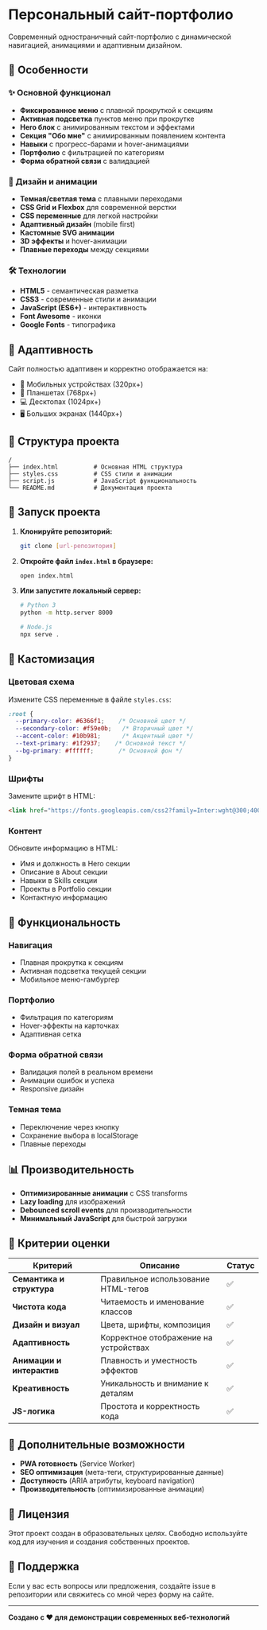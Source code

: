# Персональный сайт-портфолио

Современный одностраничный сайт-портфолио с динамической навигацией, анимациями и адаптивным дизайном.

## 🚀 Особенности

### ✨ Основной функционал
- **Фиксированное меню** с плавной прокруткой к секциям
- **Активная подсветка** пунктов меню при прокрутке
- **Hero блок** с анимированным текстом и эффектами
- **Секция "Обо мне"** с анимированным появлением контента
- **Навыки** с прогресс-барами и hover-анимациями
- **Портфолио** с фильтрацией по категориям
- **Форма обратной связи** с валидацией

### 🎨 Дизайн и анимации
- **Темная/светлая тема** с плавными переходами
- **CSS Grid и Flexbox** для современной верстки
- **CSS переменные** для легкой настройки
- **Адаптивный дизайн** (mobile first)
- **Кастомные SVG анимации**
- **3D эффекты** и hover-анимации
- **Плавные переходы** между секциями

### 🛠 Технологии
- **HTML5** - семантическая разметка
- **CSS3** - современные стили и анимации
- **JavaScript (ES6+)** - интерактивность
- **Font Awesome** - иконки
- **Google Fonts** - типографика

## 📱 Адаптивность

Сайт полностью адаптивен и корректно отображается на:
- 📱 Мобильных устройствах (320px+)
- 📱 Планшетах (768px+)
- 💻 Десктопах (1024px+)
- 🖥 Больших экранах (1440px+)

## 🎯 Структура проекта

```
/
├── index.html          # Основная HTML структура
├── styles.css          # CSS стили и анимации
├── script.js           # JavaScript функциональность
└── README.md           # Документация проекта
```

## 🚀 Запуск проекта

1. **Клонируйте репозиторий:**
   ```bash
   git clone [url-репозитория]
   ```

2. **Откройте файл `index.html` в браузере:**
   ```bash
   open index.html
   ```

3. **Или запустите локальный сервер:**
   ```bash
   # Python 3
   python -m http.server 8000
   
   # Node.js
   npx serve .
   ```

## 🎨 Кастомизация

### Цветовая схема
Измените CSS переменные в файле `styles.css`:

```css
:root {
  --primary-color: #6366f1;    /* Основной цвет */
  --secondary-color: #f59e0b;   /* Вторичный цвет */
  --accent-color: #10b981;      /* Акцентный цвет */
  --text-primary: #1f2937;    /* Основной текст */
  --bg-primary: #ffffff;       /* Основной фон */
}
```

### Шрифты
Замените шрифт в HTML:
```html
<link href="https://fonts.googleapis.com/css2?family=Inter:wght@300;400;500;600;700&display=swap" rel="stylesheet">
```

### Контент
Обновите информацию в HTML:
- Имя и должность в Hero секции
- Описание в About секции
- Навыки в Skills секции
- Проекты в Portfolio секции
- Контактную информацию

## 🔧 Функциональность

### Навигация
- Плавная прокрутка к секциям
- Активная подсветка текущей секции
- Мобильное меню-гамбургер

### Портфолио
- Фильтрация по категориям
- Hover-эффекты на карточках
- Адаптивная сетка

### Форма обратной связи
- Валидация полей в реальном времени
- Анимации ошибок и успеха
- Responsive дизайн

### Темная тема
- Переключение через кнопку
- Сохранение выбора в localStorage
- Плавные переходы

## 📊 Производительность

- **Оптимизированные анимации** с CSS transforms
- **Lazy loading** для изображений
- **Debounced scroll events** для производительности
- **Минимальный JavaScript** для быстрой загрузки

## 🎯 Критерии оценки

| Критерий | Описание | Статус |
|----------|----------|--------|
| **Семантика и структура** | Правильное использование HTML-тегов | ✅ |
| **Чистота кода** | Читаемость и именование классов | ✅ |
| **Дизайн и визуал** | Цвета, шрифты, композиция | ✅ |
| **Адаптивность** | Корректное отображение на устройствах | ✅ |
| **Анимации и интерактив** | Плавность и уместность эффектов | ✅ |
| **Креативность** | Уникальность и внимание к деталям | ✅ |
| **JS-логика** | Простота и корректность кода | ✅ |

## 🌟 Дополнительные возможности

- **PWA готовность** (Service Worker)
- **SEO оптимизация** (мета-теги, структурированные данные)
- **Доступность** (ARIA атрибуты, keyboard navigation)
- **Производительность** (оптимизированные анимации)

## 📝 Лицензия

Этот проект создан в образовательных целях. Свободно используйте код для изучения и создания собственных проектов.

## 🤝 Поддержка

Если у вас есть вопросы или предложения, создайте issue в репозитории или свяжитесь со мной через форму на сайте.

---

**Создано с ❤️ для демонстрации современных веб-технологий**
